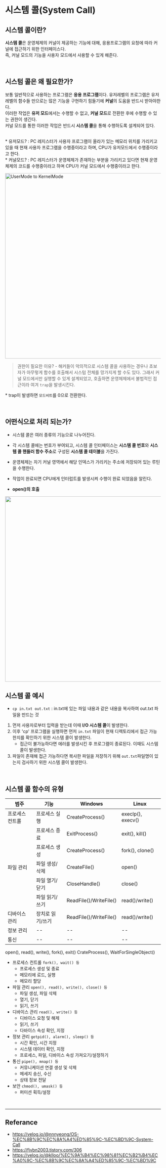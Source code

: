 # 시스템 콜(System Call)

## 시스템 콜이란?
**시스템 콜**은 운영체제의 커널이 제공하는 기능에 대해, 응용프로그램의 요청에 따라 커널에 접근하기 위한 인터페이스다.  
즉, 커널 모드의 기능을 사용자 모드에서 사용할 수 있게 해준다.

</br>

## 시스텀 콜은 왜 필요한가?
보통 일반적으로 사용하는 프로그램은 **응용 프로그램**이다. 유저레벨의 프로그램은 유저레벨의 함수들 만으로는 많은 기능을 구현하기 힘들기에 **커널**의 도움을 반드시 받아야한다.</br>
이러한 작업은 **유저 모드**에서는 수행할 수 없고, **커널 모드**로 전환한 후에 수행할 수 있는 권한이 생긴다. </br>
커널 모드를 통한 이러한 작업은 반드시 **시스템 콜**을 통해 수행하도록 설계되어 있다.</br></br>

\* 유저모드? : PC 레지스터가 사용자 프로그램이 올라가 있는 메모리 위치를 가리키고 있을 때 현재 사용자 프로그램을 수행중이라고 하며, CPU가 유저모드에서 수행중이라고 한다. </br>
\* 커널모드? : PC 레지스터가 운영체제가 존재하는 부분을 가리키고 있다면 현재 운영체제의 코드를 수행중이라고 하며 CPU가 커널 모드에서 수행중이라고 한다.

<img width="600px" alt="UserMode to KernelMode" src="https://user-images.githubusercontent.com/102718303/213471690-d6f3ba1a-d434-42ff-b86b-c27671ee3a75.png">

> 권한이 필요한 이유? - 해커들이 악의적으로 시스템 콜을 사용하는 경우나 초보자가 아무렇게 함수를 호출해서 시스텀 전체를 망가지게 할 수도 있다.
> 그래서 커널 모드에서만 실행할 수 있게 설계되었고, 호출하면 운영체제에서 불법적인 접근이라 여겨 `trap`을 발생시킨다.

\* trap이 발생하면 `모드비트`를 0으로 전환한다.

</br>


## 어떤식으로 처리 되는가?
- 시스템 콜은 여러 종류의 기능으로 나누어진다.
- 각 시스템 콜에는 번호가 부여되고, 시스템 콜 인터페이스는 **시스템 콜 번호**와 **시스템 콜 핸들러 함수 주소**로 구성된 **시스템 콜 테이블**을 가진다.
- 운영체제는 자기 커널 영역에서 해당 인덱스가 가리키는 주소에 저장되어 있는 루틴을 수행한다.
- 작업이 완료되면 CPU에게 인터럽트를 발생시켜 수행이 완료 되었음을 알린다.

- **open()의 호출**
<img width="600" src="https://user-images.githubusercontent.com/102718303/213471830-984f5586-9b5c-40de-b3ee-17d6c09c6abb.png">

</br>

## 시스템 콜 예시
- `cp in.txt out.txt` : in.txt에 있는 파일 내용과 같은 내용을 복사하여 out.txt 파일을 만드는 것

1. 먼저 사용자로부터 입력을 받는데 이때 **I/O 시스템 콜**이 발생한다.
2. 이후 'cp' 프로그램을 실행하면 먼저 `in.txt` 파일이 현재 디렉토리에서 접근 가능한지를 확인하기 위한 시스템 콜이 발생한다.
    - 접근이 불가능하다면 에러를 발생시킨 후 프로그램이 종료된다. 이때도 시스템 콜이 발생한다.
3. 파일이 존재해 접근 가능하다면 복사한 파일을 저장하기 위해 `out.txt`파일명이 있는지 검사하기 위한 시스템 콜이 발생한다.

</br>

## 시스템 콜 함수의 유형

|범주|기능|Windows|Linux|
|--|--|--|--|
|프로세스 컨트롤|프로세스 실행|CreateProcess()|execlp(), execv()|
||프로세스 종료|ExitProcess()|exit(), kill()|
||프로세스 생성|CreateProcess()|fork(), clone()|
|파일 관리|파일 생성/삭제|CreateFile()|open()|
||파일 열기/닫기|CloseHandle()|close()|
||파일 읽기/쓰기|ReadFile()/WriteFile()|read()/write()|
|디바이스 관리|장치로 읽기/쓰기|ReadFile()/WriteFile()|read()/write()|
|정보 관리|--|--|--|
|통신|--|--|--|

open(), read(), write(), fork(), exit()
CrateProcess(), WaitForSingleObject()

- 프로세스 컨트롤 `fork(), wait() 등`
  - 프로세스 생성 및 종료
  - 메모리에 로드, 실행
  - 메모리 할당
- 파일 관리 `open(), read(), write(), close() 등`
  - 파일 생성, 파일 삭제
  - 열기, 닫기
  - 읽기, 쓰기 
- 디바이스 관리 `read(), write() 등`
  - 디바이스 요청 및 해제
  - 읽기, 쓰기
  - 다바이스 속성 확인, 지정
- 정보 관리 `getpid(), alarm(), sleep() 등`
  - 시간 확인, 시간 지정
  - 시스템 데이터 확인, 지정
  - 프로세스, 파일, 디바이스 속성 가져오기/설정하기 
- 통신 `pipe(), mnap() 등`
  - 커뮤니케이션 연결 생성 및 삭제
  - 메세지 송신, 수신
  - 상태 정보 전달 
- 보안 `chmod(), umask() 등`
  - 퍼미션 획득/설정 

</br>

----
## Referance
- https://velog.io/@nnnyeong/OS-%EC%8B%9C%EC%8A%A4%ED%85%9C-%EC%BD%9C-System-Call
- https://fjvbn2003.tistory.com/306
- https://velog.io/@klloo/%EC%9A%B4%EC%98%81%EC%B2%B4%EC%A0%9C-%EC%8B%9C%EC%8A%A4%ED%85%9C-%EC%BD%9C

